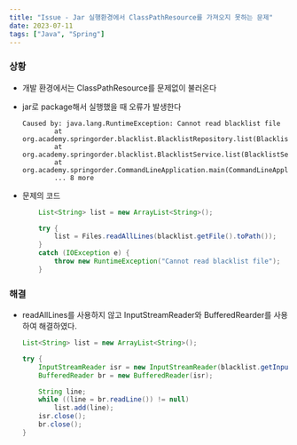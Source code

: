 ```yaml
---
title: "Issue - Jar 실행환경에서 ClassPathResource를 가져오지 못하는 문제"
date: 2023-07-11
tags: ["Java", "Spring"]
---
```


### 상황

- 개발 환경에서는 ClassPathResource를 문제없이 불러온다
- jar로 package해서 실행했을 때 오류가 발생한다
  ```
  Caused by: java.lang.RuntimeException: Cannot read blacklist file
          at org.academy.springorder.blacklist.BlacklistRepository.list(BlacklistRepository.java:25)
          at org.academy.springorder.blacklist.BlacklistService.list(BlacklistService.java:16)
          at org.academy.springorder.CommandLineApplication.main(CommandLineApplication.java:66)
          ... 8 more
  ```
- 문제의 코드

  ```java
      List<String> list = new ArrayList<String>();

      try {
          list = Files.readAllLines(blacklist.getFile().toPath());
      }
      catch (IOException e) {
          throw new RuntimeException("Cannot read blacklist file");
      }
  ```

### 해결

- readAllLines를 사용하지 않고 InputStreamReader와 BufferedRearder를 사용하여 해결하였다.

  ```java
  List<String> list = new ArrayList<String>();

  try {
      InputStreamReader isr = new InputStreamReader(blacklist.getInputStream());
      BufferedReader br = new BufferedReader(isr);

      String line;
      while ((line = br.readLine()) != null)
          list.add(line);
      isr.close();
      br.close();
  }
  ```
